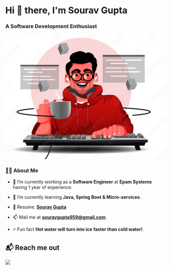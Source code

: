 <h1 align="left"> Hi 👋 there, I'm Sourav Gupta</h1>
<h3 align="left">A Software Development Enthusiast</h3>
<img src="./sourav-home.jpg" />

### 🙋‍♂️ About Me

- 🔭 I’m currently working as a **Software Engineer** at **Epam Systems** having 1 year of experience.
 
- 🌱 I’m currently learning **Java, Spring Boot & Micro-services**.

- 💼 Resume: <a href="https://rxresu.me/souravgupta959/sourav-gupta"><b>Sourav Gupta</b></a>

- 📫 Mail me at **souravgupta959@gmail.com**.

- ⚡ Fun fact **Hot water will turn into ice faster than cold water!**.

## 📬 Reach me out
<p align="left">
<a href ="https://www.linkedin.com/in/sourav-gupta-330ab8106/"><img src="https://img.icons8.com/fluent/48/000000/linkedin.png"/></a>
</p>

<!--
**sourav959/sourav959** is a ✨ _special_ ✨ repository because its `README.md` (this file) appears on your GitHub profile.

Here are some ideas to get you started:

- 🔭 I’m currently working on ...
- 🌱 I’m currently learning ...
- 👯 I’m looking to collaborate on ...
- 🤔 I’m looking for help with ...
- 💬 Ask me about ...
- 📫 How to reach me: ...
- 😄 Pronouns: ...
- ⚡ Fun fact: ...
-->

